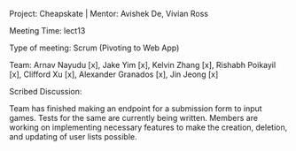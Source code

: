 Project: Cheapskate | Mentor: Avishek De, Vivian Ross

Meeting Time: lect13

Type of meeting: Scrum (Pivoting to Web App)

Team: Arnav Nayudu [x], Jake Yim [x], Kelvin Zhang [x], Rishabh Poikayil [x], Clifford Xu [x], Alexander Granados [x], Jin Jeong [x]

Scribed Discussion:

Team has finished making an endpoint for a submission form to input games. Tests for the same are currently being written. Members are working on implementing necessary features to make the creation, deletion, and updating of user lists possible.
